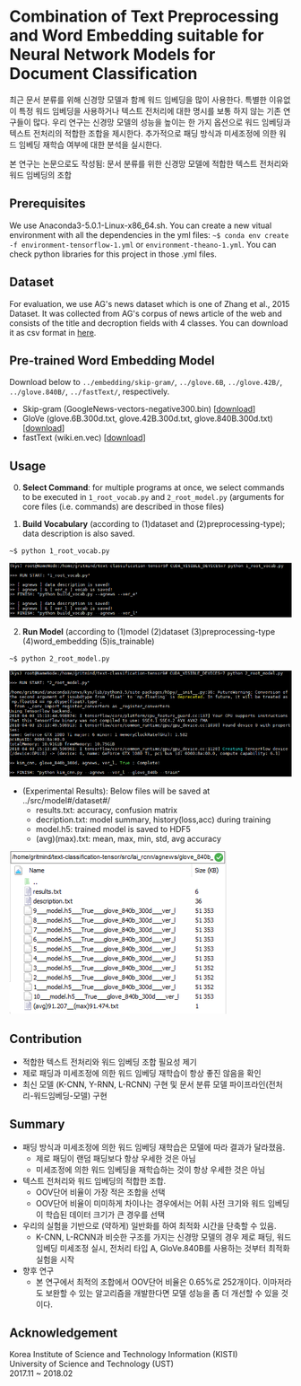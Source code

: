 # Combination of Text Preprocessing and Word Embedding suitable for Neural Network Models for Document Classification 

최근 문서 분류를 위해 신경망 모델과 함께 워드 임베딩을 많이 사용한다. 특별한 이유없이 특정 워드 임베딩을 사용하거나 텍스트 전처리에 대한 명시를 보통 하지 않는 기존 연구들이 많다. 우리 연구는 신경망 모델의 성능을 높이는 한 가지 옵션으로 워드 임베딩과  텍스트 전처리의 적합한 조합을 제시한다. 추가적으로 패딩 방식과 미세조정에 의한 워드 임베딩 재학습 여부에 대한 분석을 실시한다.


본 연구는 논문으로도 작성됨: 문서 분류를 위한 신경망 모델에 적합한 텍스트 전처리와 워드 임베딩의 조합


## Prerequisites
We use Anaconda3-5.0.1-Linux-x86_64.sh. You can create a new vitual environment with all the dependencies in the yml files: 
`~$ conda env create -f environment-tensorflow-1.yml` or `environment-theano-1.yml`. You can check python libraries for this project in those .yml files.

## Dataset
For evaluation, we use AG's news dataset which is one of Zhang et al., 2015 Dataset. It was collected from AG's corpus of news article of the web and consists of the title and decroption fields with 4 classes. You can download it as csv format in [here](https://drive.google.com/open?id=1XbrUZk3_PFVEp7zkZVrNgnRRlXKgNWt3). 

## Pre-trained Word Embedding Model
Download below to `../embedding/skip-gram/`, `../glove.6B`, `../glove.42B/`, `../glove.840B/`, `../fastText/`, respectively. 
* Skip-gram (GoogleNews-vectors-negative300.bin) [[download](https://code.google.com/archive/p/word2vec/)]
* GloVe (glove.6B.300d.txt, glove.42B.300d.txt, glove.840B.300d.txt) [[download](https://nlp.stanford.edu/projects/glove/)]
* fastText (wiki.en.vec) [[download](https://fasttext.cc/docs/en/pretrained-vectors.html)]


## Usage

0. **Select Command**: for multiple programs at once, we select commands to be executed in `1_root_vocab.py` and `2_root_model.py` (arguments for core files (i.e. commands) are described in those files)

1. **Build Vocabulary** (according to (1)dataset and (2)preprocessing-type); data description is also saved.
```
~$ python 1_root_vocab.py
```
![](/assets/1_root_vocab2.PNG)

2. **Run Model** (according to (1)model (2)dataset (3)preprocessing-type (4)word_embedding (5)is_trainable) 
```
~$ python 2_root_model.py
```
![](/assets/2_root_model2.PNG)

* (Experimental Results): Below files will be saved at ../src/model#/dataset#/ 
   * results.txt: accuracy, confusion matrix
   * decription.txt: model summary, history(loss,acc) during training
   * model.h5: trained model is saved to HDF5
   * (avg)(max).txt: mean, max, min, std, avg accuracy 

![](/assets/3_result.PNG)


## Contribution
* 적합한 텍스트 전처리와 워드 임베딩 조합 필요성 제기
* 제로 패딩과 미세조정에 의한 워드 임베딩 재학습이 항상 좋진 않음을 확인
* 최신 모델 (K-CNN, Y-RNN, L-RCNN) 구현 및 문서 분류 모델 파이프라인(전처리-워드임베딩-모델) 구현

## Summary
* 패딩 방식과 미세조정에 의한 워드 임베딩 재학습은 모델에 따라 결과가 달라졌음.
  * 제로 패딩이 랜덤 패딩보다 항상 우세한 것은 아님
  * 미세조정에 의한 워드 임베딩을 재학습하는 것이 항상 우세한 것은 아님
* 텍스트 전처리와 워드 임베딩의 적합한 조합.
   * OOV단어 비율이 가장 적은 조합을 선택
   * OOV단어 비율이 미미하게 차이나는 경우에서는 어휘 사전 크기와 워드 임베딩이 학습된 데이터 크기가 큰 경우를 선택
* 우리의 실험을 기반으로 (약하게) 일반화를 하여 최적화 시간을 단축할 수 있음.
   * K-CNN, L-RCNN과 비슷한 구조를 가지는 신경망 모델의 경우 제로 패딩, 워드 임베딩 미세조정 실시, 전처리 타입 A, GloVe.840B를 사용하는 것부터 최적화 실험을 시작
* 향후 연구
   * 본 연구에서 최적의 조합에서 OOV단어 비율은 0.65%로 252개이다. 이마저라도 보완할 수 있는 알고리즘을 개발한다면 모델 성능을 좀 더 개선할 수 있을 것이다.



## Acknowledgement
Korea Institute of Science and Technology Information (KISTI) <br>
University of Science and Technology (UST) <br>
2017.11 ~ 2018.02
